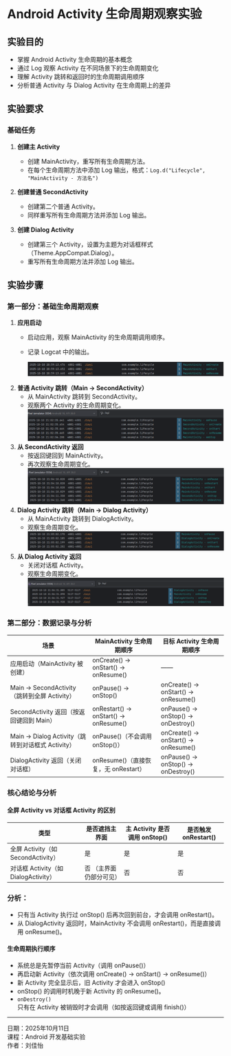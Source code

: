 # Android Activity 生命周期观察实验

## 实验目的

- 掌握 Android Activity 生命周期的基本概念
- 通过 Log 观察 Activity 在不同场景下的生命周期变化
- 理解 Activity 跳转和返回时的生命周期调用顺序
- 分析普通 Activity 与 Dialog Activity 在生命周期上的差异

## 实验要求

### 基础任务

1. **创建主 Activity**
   - 创建 MainActivity，重写所有生命周期方法。
   - 在每个生命周期方法中添加 Log 输出，格式：`Log.d("Lifecycle", "MainActivity - 方法名")`
   
2. **创建普通 SecondActivity**
   - 创建第二个普通 Activity。
   - 同样重写所有生命周期方法并添加 Log 输出。
   
3. **创建 Dialog Activity**
   - 创建第三个 Activity，设置为主题为对话框样式（Theme.AppCompat.Dialog）。
   - 重写所有生命周期方法并添加 Log 输出。

## 实验步骤

### 第一部分：基础生命周期观察

1. **应用启动**
   - 启动应用，观察 MainActivity 的生命周期调用顺序。
   - 记录 Logcat 中的输出。
   
     ![启动应用](images/start.png)
2. **普通 Activity 跳转（Main → SecondActivity）**
   - 从 MainActivity 跳转到 SecondActivity。
   - 观察两个 Activity 的生命周期变化。
   ![Main → SecondActivity](images/main_to_second.png)
3. **从 SecondActivity 返回**
   - 按返回键回到 MainActivity。
   - 再次观察生命周期变化。
   ![second_back](images/second_back.png)
4. **Dialog Activity 跳转（Main → Dialog Activity）**
   - 从 MainActivity 跳转到 DialogActivity。
   - 观察生命周期变化。
   ![Main → Dialog Activity](images/main_to_dialog.png)
5. **从 Dialog Activity 返回**
   - 关闭对话框 Activity。
   - 观察生命周期变化。
   ![Main → Dialog Activity](images/dialog_back.png)
### 第二部分：数据记录与分析

| 场景 | MainActivity 生命周期顺序 | 目标 Activity 生命周期顺序 |
| --- | ------------------------- | -------------------------- |
| 应用启动（MainActivity 被创建） | onCreate() → onStart() → onResume() | —— |
| Main → SecondActivity（跳转到全屏 Activity） | onPause() → onStop() | onCreate() → onStart() → onResume() |
| SecondActivity 返回（按返回键回到 Main） | onRestart() → onStart() → onResume() | onPause() → onStop() → onDestroy() |
| Main → Dialog Activity（跳转到对话框式 Activity） | onPause()（不会调用 onStop()） | onCreate() → onStart() → onResume() |
| DialogActivity 返回（关闭对话框） | onResume()（直接恢复，无 onRestart） | onPause() → onStop() → onDestroy() |

### 核心结论与分析

#### 全屏 Activity vs 对话框 Activity 的区别

| 类型 | 是否遮挡主界面 | 主 Activity 是否调用 onStop() | 是否触发 onRestart() |
| --- | -------------- | ---------------------------- | -------------------- |
| 全屏 Activity（如 SecondActivity） | 是  | 是  | 是  |
| 对话框 Activity（如 DialogActivity） | 否 （主界面仍部分可见） | 否  | 否  |

### 分析：

- 只有当 Activity 执行过 onStop() 后再次回到前台，才会调用 onRestart()。
- 从 DialogActivity 返回时，MainActivity 不会调用 onRestart()，而是直接调用 onResume()。

#### 生命周期执行顺序

- 系统总是先暂停当前 Activity（调用 onPause()）
- 再启动新 Activity（依次调用 onCreate() → onStart() → onResume()）
- 新 Activity 完全显示后，旧 Activity 才会进入 onStop()
- onStop() 的调用时机晚于新 Activity 的 onResume()。
- `onDestroy()` 只有在 Activity 被销毁时才会调用（如按返回键或调用 finish()）

---

 日期：2025年10月11日  
 课程：Android 开发基础实验  
 作者：刘佳怡